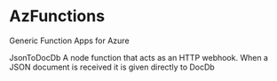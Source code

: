 # AzFunctions
Generic Function Apps for Azure

JsonToDocDb
A node function that acts as an HTTP webhook.  When a JSON document is received it is given directly to DocDb
